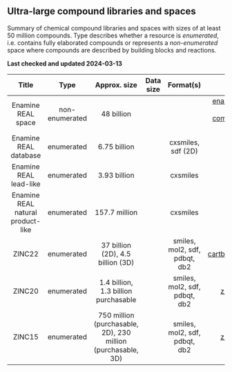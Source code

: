 ## Ultra-large compound libraries and spaces

Summary of chemical compound libraries and spaces with sizes of at least 50 million compounds. Type describes whether a resource is *enumerated*, i.e. contains fully elaborated compounds or represents a *non-enumerated* space
where compounds are described by building blocks and reactions.

**Last checked and updated 2024-03-13**

|Title|Type|Approx. size|Data size| Format(s)|URL|Reference DOI(s)|
|:--:|:--:|:--:|:--:|:--:|:--:|:--:|
|Enamine REAL space | non-enumerated | 48 billion | | |[enamine.net/compound-collections/real-compounds/real-space-navigator](https://enamine.net/compound-collections/real-compounds/real-space-navigator)||
|Enamine REAL database | enumerated | 6.75 billion | | cxsmiles, sdf (2D) |||
|Enamine REAL lead-like | enumerated | 3.93 billion | | cxsmiles |||
|Enamine REAL natural product-like | enumerated | 157.7 million | | cxsmiles ||| 
|ZINC22| enumerated | 37 billion (2D), 4.5 billion (3D)|  |smiles, mol2, sdf, pdbqt, db2 |[cartblanche22.docking.org/](https://cartblanche22.docking.org/)|[DOI 10.1021/acs.jcim.2c01253](https://doi.org/10.1021/acs.jcim.2c01253)|
|ZINC20| enumerated | 1.4 billion, 1.3 billion purchasable |  |smiles, mol2, sdf, pdbqt, db2 |[zinc20.docking.org/](https://zinc20.docking.org/)|[DOI 10.1021/acs.jcim.0c00675](https://doi.org/10.1021/acs.jcim.0c00675)|
|ZINC15| enumerated | 750 million (purchasable, 2D), 230 million (purchasable, 3D) |  |smiles, mol2, sdf, pdbqt, db2 |[zinc15.docking.org/](https://zinc15.docking.org/)|[DOI 10.1021/acs.jcim.5b00559](https://doi.org/10.1021/acs.jcim.5b00559)|
